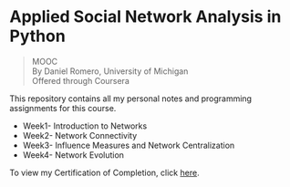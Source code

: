 # Applied Social Network Analysis in Python
> MOOC \
> By Daniel Romero, University of Michigan \
> Offered through Coursera

This repository contains all my personal notes and programming assignments for this course. 
- Week1- Introduction to Networks 
- Week2- Network Connectivity 
- Week3- Influence Measures and Network Centralization
- Week4- Network Evolution 

To view my Certification of Completion, click <a href="">here</a>. 
